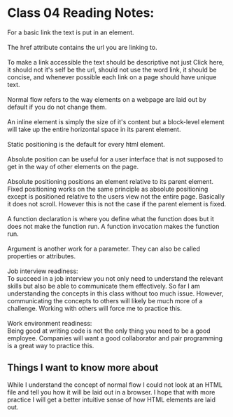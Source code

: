 # Class 04 Reading Notes:

For a basic link the text is put in an <a> element.\
\
The href attribute contains the url you are linking to.\
\
To make a link accessible the text should be descriptive not just Click here, it should not it's self be the url, should not use the word link, it should be concise, and whenever possible each link on a page should have unique text.\
\
Normal flow refers to the way elements on a webpage are laid out by default if you do not change them.\
\
An inline element is simply the size of it's content but a block-level element will take up the entire horizontal space in its parent element.\
\
Static positioning is the default for every html element.\
\
Absolute position can be useful for a user interface that is not supposed to get in the way of other elements on the page.\
\
Absolute positioning positions an element relative to its parent element. Fixed positioning works on the same principle as absolute positioning except is positioned relative to the users view not the entire page. Basically it does not scroll. However this is not the case if the parent element is fixed.\
\
A function declaration is where you define what the function does but it does not make the function run. A function invocation makes the function run.\
\
Argument is another work for a parameter. They can also be called properties or attributes.\
\
Job interview readiness:\
To succeed in a job interview you not only need to understand the relevant skills but also be able to communicate them effectively. So far I am understanding the concepts in this class without too much issue. However, communicating the concepts to others will likely be much more of a challenge. Working with others will force me to practice this.\
\
Work environment readiness:\
Being good at writing code is not the only thing you need to be a good employee. Companies will want a good collaborator and pair programming is a great way to practice this.


## Things I want to know more about

While I understand the concept of normal flow I could not look at an HTML file and tell you how it will be laid out in a browser. I hope that with more practice I will get a better intuitive sense of how HTML elements are laid out.